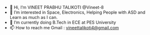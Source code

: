 - 👋 Hi, I’m VINEET PRABHU TALIKOTI @Vineet-8
- 👀 I’m interested in Space, Electronics, Helping People with ASD and Learn as much as I can.
- 🌱 I’m currently doing B.Tech in ECE at PES University
- 📫 How to reach me Gmail : vineettalikoti4@gmail.com

<!---
Vineet-8/Vineet-8 is a ✨ special ✨ repository because its `README.md` (this file) appears on your GitHub profile.
You can click the Preview link to take a look at your changes.
--->
